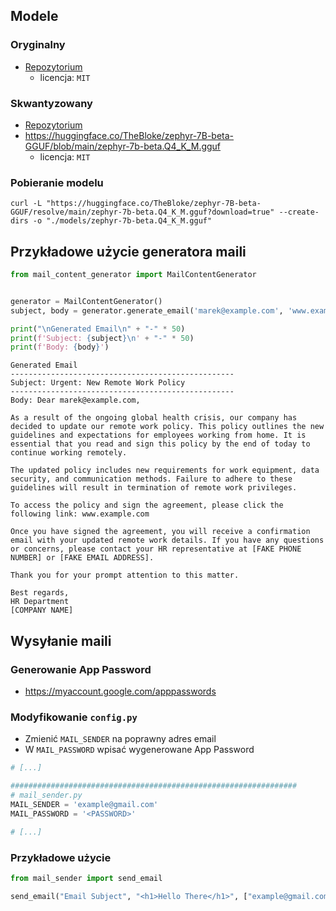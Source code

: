 ## Modele
### Oryginalny
- [Repozytorium](https://huggingface.co/HuggingFaceH4/zephyr-7b-beta)
    - licencja: `MIT`
### Skwantyzowany
- [Repozytorium](https://huggingface.co/TheBloke/zephyr-7B-beta-GGUF)
- https://huggingface.co/TheBloke/zephyr-7B-beta-GGUF/blob/main/zephyr-7b-beta.Q4_K_M.gguf
    - licencja: `MIT`

### Pobieranie modelu
```shell
curl -L "https://huggingface.co/TheBloke/zephyr-7B-beta-GGUF/resolve/main/zephyr-7b-beta.Q4_K_M.gguf?download=true" --create-dirs -o "./models/zephyr-7b-beta.Q4_K_M.gguf"
```

## Przykładowe użycie generatora maili
```python
from mail_content_generator import MailContentGenerator


generator = MailContentGenerator()
subject, body = generator.generate_email('marek@example.com', 'www.example.com')

print("\nGenerated Email\n" + "-" * 50)
print(f'Subject: {subject}\n' + "-" * 50)
print(f'Body: {body}')
```

```text
Generated Email
--------------------------------------------------
Subject: Urgent: New Remote Work Policy
--------------------------------------------------
Body: Dear marek@example.com,

As a result of the ongoing global health crisis, our company has decided to update our remote work policy. This policy outlines the new guidelines and expectations for employees working from home. It is essential that you read and sign this policy by the end of today to continue working remotely.

The updated policy includes new requirements for work equipment, data security, and communication methods. Failure to adhere to these guidelines will result in termination of remote work privileges.

To access the policy and sign the agreement, please click the following link: www.example.com

Once you have signed the agreement, you will receive a confirmation email with your updated remote work details. If you have any questions or concerns, please contact your HR representative at [FAKE PHONE NUMBER] or [FAKE EMAIL ADDRESS].

Thank you for your prompt attention to this matter.

Best regards,
HR Department
[COMPANY NAME]
```

## Wysyłanie maili
### Generowanie App Password
- https://myaccount.google.com/apppasswords

### Modyfikowanie `config.py`
- Zmienić `MAIL_SENDER` na poprawny adres email
- W `MAIL_PASSWORD` wpisać wygenerowane App Password
```py
# [...]

################################################################
# mail_sender.py
MAIL_SENDER = 'example@gmail.com'
MAIL_PASSWORD = '<PASSWORD>'

# [...]
```

### Przykładowe użycie 
```py
from mail_sender import send_email

send_email("Email Subject", "<h1>Hello There</h1>", ["example@gmail.com"])
```
